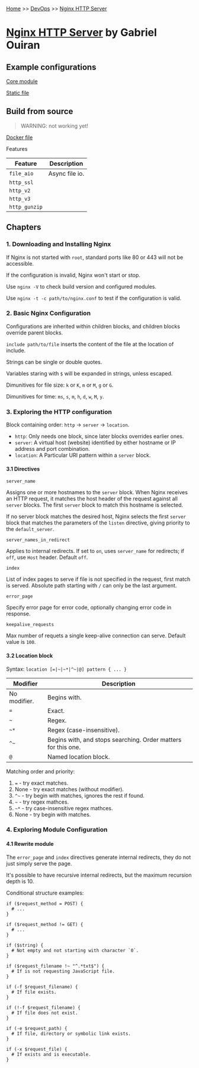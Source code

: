 [Home](../../README.md) >> [DevOps](../../README.md#devops) >> [Nginx HTTP Server](./README.md)

# [Nginx HTTP Server](devops/nginx/README.md) by Gabriel Ouiran

## Example configurations

[Core module](./examples/base_module/nginx.conf)

[Static file](./examples/static_file_server/nginx.conf)

## Build from source

> WARNING: not working yet!

[Docker file](./build_from_source/Dockerfile)

Features

| Feature       | Description    |
| ------------- | -------------- |
| `file_aio`    | Async file io. |
| `http_ssl`    |                |
| `http_v2`     |                |
| `http_v3`     |                |
| `http_gunzip` |                |

## Chapters

### 1. Downloading and Installing Nginx

If Nginx is not started with `root`, standard ports like 80 or 443 will not be accessible.

If the configuration is invalid, Nginx won't start or stop.

Use `nginx -V` to check build version and configured modules.

Use `nginx -t -c path/to/nginx.conf` to test if the configuration is valid.

### 2. Basic Nginx Configuration

Configurations are inherited within children blocks, and children blocks override parent blocks.

`include path/to/file` inserts the content of the file at the location of include.

Strings can be single or double quotes.

Variables staring with `$` will be expanded in strings, unless escaped.

Dimunitives for file size: `k` or `K`, `m` or `M`, `g` or `G`.

Dimunitives for time: `ms`, `s`, `m`, `h`, `d`, `w`, `M`, `y`.

### 3. Exploring the HTTP configuration

Block containing order: `http` -> `server` -> `location`.

- `http`: Only needs one block, since later blocks overrides earlier ones.
- `server`: A virtual host (website) identified by either hostname or IP address and port combination.
- `location`: A Particular URI pattern within a `server` block.

#### 3.1 Directives

`server_name`

Assigns one or more hostnames to the `server` block. When Nginx receives an HTTP request, it matches the host header of the request against all `server` blocks. The first `server` block to match this hostname is selected.

If no server block matches the desired host, Nginx selects the first `server` block that matches the parameters of the `listen` directive, giving priority to the `default_server`.

`server_names_in_redirect`

Applies to internal redirects. If set to `on`, uses `server_name` for redirects; if `off`, use `Host` header. Default `off`.

`index`

List of index pages to serve if file is not specified in the request, first match is served. Absolute path starting with `/` can only be the last argument.

`error_page`

Specify error page for error code, optionally changing error code in response.

`keepalive_requests`

Max number of requets a single keep-alive connection can serve. Default value is `100`.

#### 3.2 Location block

Syntax: `location [=|~|~*|^~|@] pattern { ... }`

| Modifier     | Description                                                   |
| ------------ | ------------------------------------------------------------- |
| No modifier. | Begins with.                                                  |
| `=`          | Exact.                                                        |
| `~`          | Regex.                                                        |
| `~*`         | Regex (case-insensitive).                                     |
| `^~`         | Begins with, and stops searching. Order matters for this one. |
| `@`          | Named location block.                                         |

Matching order and priority:

1. `=` - try exact matches.
2. None - try exact matches (without modifier).
3. `^~` - try begin with matches, ignores the rest if found.
4. `~` - try regex mathces.
5. `~*` - try case-insensitive regex mathces.
6. None - try begin with matches.

### 4. Exploring Module Configuration

#### 4.1 Rewrite module

The `error_page` and `index` directives generate internal redirects, they do not just simply serve the page.

It's possible to have recursive internal redirects, but the maximum recursion depth is 10.

Conditional structure examples:

```
if ($request_method = POST) {
  # ...
}

if ($request_method != GET) {
  # ...
}

if ($string) {
  # Not empty and not starting with character `0`.
}

if ($request_filename !~ "^.*txt$") {
  # If is not requesting JavaScript file.
}

if (-f $request_filename) {
  # If file exists.
}

if (!-f $request_filename) {
  # If file does not exist.
}

if (-e $request_path) {
  # If file, directory or symbolic link exists.
}

if (-x $request_file) {
  # If exists and is executable.
}
```
